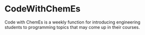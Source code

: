 # CodeWithChemEs

Code with ChemEs is a weekly function for introducing engineering students to programming topics that may come up in their courses. 
